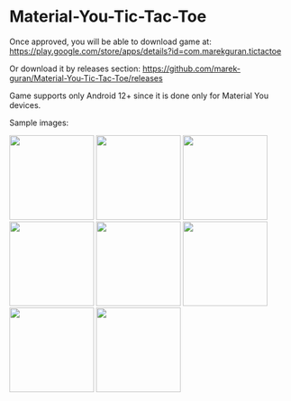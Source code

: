 # Material-You-Tic-Tac-Toe

Once approved, you will be able to download game at: https://play.google.com/store/apps/details?id=com.marekguran.tictactoe

Or download it by releases section: https://github.com/marek-guran/Material-You-Tic-Tac-Toe/releases

Game supports only Android 12+ since it is done only for Material You devices.

Sample images:


<img src="https://user-images.githubusercontent.com/26904790/213246818-a816d263-2945-4a4a-8834-cffc4ecddca9.png" width = "150px"> <img src="https://user-images.githubusercontent.com/26904790/213246820-2173cada-79d1-4a9b-970b-ff2e08d818c5.png" width = "150px">
<img src="https://user-images.githubusercontent.com/26904790/213246824-11e448fa-ccd9-4c84-b3f2-1b0be6fe7194.png" width = "150px">
<img src="https://user-images.githubusercontent.com/26904790/213246829-24ac2d32-0486-451d-8e5a-d778f0817bc7.png" width = "150px">
<img src="https://user-images.githubusercontent.com/26904790/213246832-2ef05f1b-c81c-47ca-99c1-5e3e57d87cdc.png" width = "150px">
<img src="https://user-images.githubusercontent.com/26904790/213246834-d945f5eb-9ab4-4326-a673-f4236de2ecfc.png" width = "150px">
<img src="https://user-images.githubusercontent.com/26904790/213246836-54061b63-4d47-4bef-aa81-383b16e17ab8.png" width = "150px">
<img src="https://user-images.githubusercontent.com/26904790/213246839-e8d2e89d-9723-43aa-a74e-d3e6b6520717.png" width = "150px">

